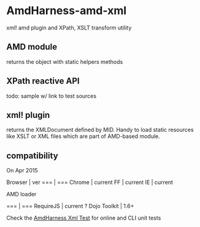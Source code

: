 # AmdHarness-amd-xml
xml! amd plugin and XPath, XSLT transform utility

## AMD module
returns the object with static helpers methods 

## XPath reactive API
todo: sample w/ link to test sources

## xml! plugin
returns the XMLDocument defined by MID. Handy to load static resources like XSLT or XML files which are part of AMD-based  module. 

## compatibility 
On Apr 2015 

Browser | ver
===     | ===
Chrome  | current
FF      | current
IE      | current

AMD loader 

===       | ===
RequireJS | current ?
Dojo Toolkit | 1.6+


Check the [AmdHarness Xml Test](https://github.com/amdharness/AmdHarness-amd-xml-test) for online and CLI unit tests
